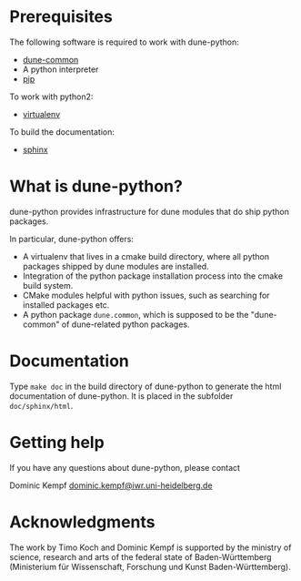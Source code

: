 # Prerequisites

The following software is required to work with dune-python:

* [dune-common](http://www.dune-project.org)
* A python interpreter
* [pip](https://pypi.python.org/pypi/pip)

To work with python2:

* [virtualenv](https://pypi.python.org/pypi/virtualenv)

To build the documentation:

* [sphinx](https://pypi.python.org/pypi/Sphinx/)

# What is dune-python?

dune-python provides infrastructure for dune modules that do
ship python packages.

In particular, dune-python offers:

* A virtualenv that lives in a cmake build directory, where
  all python packages shipped by dune modules are installed.
* Integration of the python package installation process into
  the cmake build system.
* CMake modules helpful with python issues, such as searching
  for installed packages etc.
* A python package `dune.common`, which is supposed to be the
  "dune-common" of dune-related python packages.

# Documentation

Type `make doc` in the build directory of dune-python to generate
the html documentation of dune-python. It is placed in the subfolder
`doc/sphinx/html`.

# Getting help

If you have any questions about dune-python, please contact

Dominic Kempf [dominic.kempf@iwr.uni-heidelberg.de](mailto:dominic.kempf@iwr.uni-heidelberg.de)

# Acknowledgments

The work by Timo Koch and Dominic Kempf is supported by the
ministry of science, research and arts of the federal state of
Baden-Württemberg (Ministerium für Wissenschaft, Forschung
und Kunst Baden-Württemberg).
